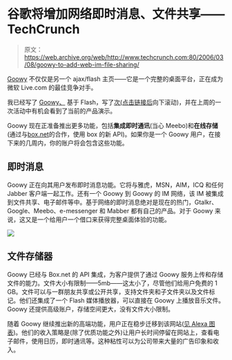 # 谷歌将增加网络即时消息、文件共享——TechCrunch

> 原文：<https://web.archive.org/web/http://www.techcrunch.com:80/2006/03/08/goowy-to-add-web-im-file-sharing/>

 [](https://web.archive.org/web/20201129082857/http://www.goowy.com/) [Goowy](https://web.archive.org/web/20201129082857/http://www.goowy.com/) 不仅仅是另一个 ajax/flash 主页——它是一个完整的桌面平台，正在成为微软 Live.com 的最佳竞争对手。

我已经写了 [Goowy、](https://web.archive.org/web/20201129082857/https://crunchbase.com/organization/goowy) 基于 Flash，写了[次(点击链接后](https://web.archive.org/web/20201129082857/http://www.beta.techcrunch.com/tag/Goowy/)向下滚动)，并在上周的一次活动中有机会看到了当前的产品演示。

 Goowy 现在正准备推出更多功能，包括**集成即时通讯**(当心 Meebo)和**在线存储**(通过与[box.net](https://web.archive.org/web/20201129082857/http://www.box.net/)的合作，使用 box 的新 API)。如果你是一个 Goowy 用户，在接下来的几周内，你的账户将会包含这些功能。

## 即时消息

Goowy 正在向其用户发布即时消息功能。它将与雅虎，MSN，AIM，ICQ 和任何 Jabber 客户端一起工作。还有一个 Goowy 到 Goowy 的 IM 网络，该 IM 被集成到文件共享、电子邮件等中。基于网络的即时消息绝对是现在的热门，Gtalkr、Google、Meebo、e-messenger 和 Mabber 都有自己的产品。对于 Goowy 来说，这又是一个给用户一个借口来获得完整桌面体验的功能。

![](img/490d4c992b41021d295d77fab4bd506e.png)

## 文件存储器

Goowy 已经与 Box.net 的 API 集成，为客户提供了通过 Goowy 服务上传和存储文件的能力。文件大小有限制——5mb——这太小了，尽管他们给用户免费的 1 GB。文件可以与一群朋友共享或公开共享，支持文件夹和子文件夹以及文件标记。他们还集成了一个 Flash 媒体播放器，可以直接在 Goowy 上播放音乐文件。Goowy 还提供高级账户，存储空间更大，没有文件大小限制。

随着 Goowy 继续推出新的高端功能，用户正在稳步迁移到该网站([见 Alexa 图表](https://web.archive.org/web/20201129082857/http://www.alexa.com/data/details/traffic_details?&range=1y&size=medium&compare_sites=&y=r&url=goowy.com#top))。他们的收入策略是(除了优质功能之外)让用户长时间停留在网站上，查看电子邮件，使用日历，即时通讯等。这种粘性可以为公司带来大量的广告印象和收入。